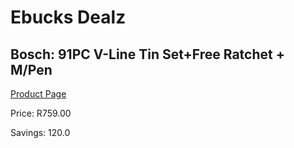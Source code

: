 
# Ebucks Dealz
## Bosch: 91PC V-Line Tin Set+Free Ratchet + M/Pen
[Product Page](https://www.ebucks.com/web/shop/productSelected.do?prodId=339408260&catId=336131644)

Price: R759.00

Savings: 120.0


	